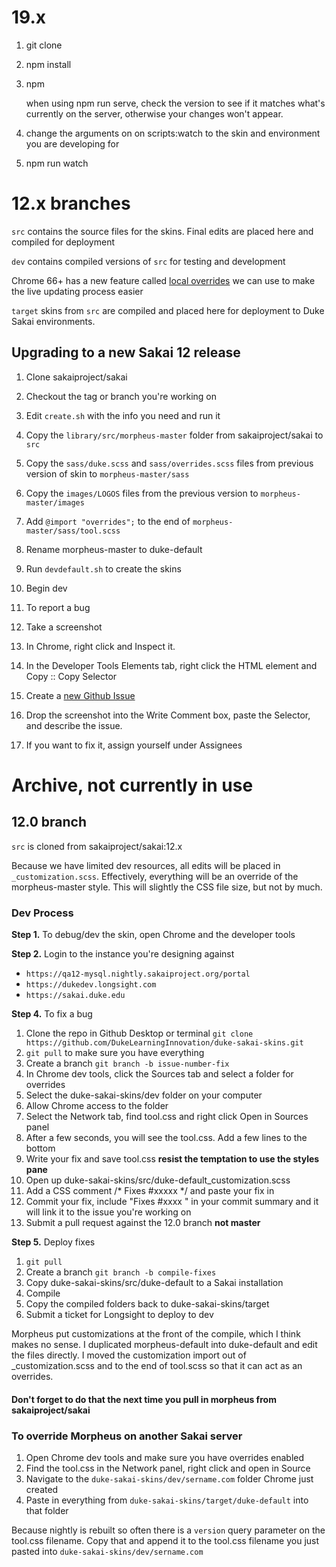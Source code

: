 # 19.x

1. git clone
1. npm install
1. npm

    when using npm run serve, check the version to see if it matches what's currently on the server, otherwise your changes won't appear.

1. change the arguments on on scripts:watch to the skin and environment you are developing for
1. npm run watch

# 12.x branches

`src` contains the source files for the skins. Final edits are placed here and compiled for deployment

`dev` contains compiled versions of `src` for testing and development

Chrome 66+ has a new feature called [local overrides](https://developers.google.com/web/updates/2018/01/devtools#overrides) we can use to make the live updating process easier

`target` skins from `src` are compiled and placed here for deployment to Duke Sakai environments.

## Upgrading to a new Sakai 12 release
1. Clone sakaiproject/sakai
1. Checkout the tag or branch you're working on
1. Edit `create.sh` with the info you need and run it

3. Copy the `library/src/morpheus-master` folder from sakaiproject/sakai to `src`
4. Copy the `sass/duke.scss` and `sass/overrides.scss` files from previous version of skin to `morpheus-master/sass`
5. Copy the `images/LOGOS` files from the previous version to `morpheus-master/images`
6. Add `@import "overrides";` to the end of `morpheus-master/sass/tool.scss`
7. Rename morpheus-master to duke-default
8. Run `devdefault.sh` to create the skins
9. Begin dev 
1. 
   To report a bug

10. Take a screenshot
11. In Chrome, right click and Inspect it.
12. In the Developer Tools Elements tab, right click the HTML element and Copy :: Copy Selector
13. Create a [new Github Issue](https://github.com/DukeLearningInnovation/duke-sakai-skins/issues/new)
14. Drop the screenshot into the Write Comment box, paste the Selector, and describe the issue.
15. If you want to fix it, assign yourself under Assignees


# Archive, not currently in use

## 12.0 branch

`src` is cloned from sakaiproject/sakai:12.x

Because we have limited dev resources, all edits will be placed in `_customization.scss`.
Effectively, everything will be an override of the morpheus-master style. This will slightly
the CSS file size, but not by much.

### Dev Process

**Step 1.** To debug/dev the skin, open Chrome and the developer tools

**Step 2.** Login to the instance you're designing against

* `https://qa12-mysql.nightly.sakaiproject.org/portal`
* `https://dukedev.longsight.com`
* `https://sakai.duke.edu`



**Step 4.** To fix a bug

1. Clone the repo in Github Desktop or terminal `git clone https://github.com/DukeLearningInnovation/duke-sakai-skins.git`
2. `git pull` to make sure you have everything
3. Create a branch `git branch -b issue-number-fix`
4. In Chrome dev tools, click the Sources tab and select a folder for overrides
5. Select the duke-sakai-skins/dev folder on your computer
6. Allow Chrome access to the folder
7. Select the Network tab, find tool.css and right click Open in Sources panel
8. After a few seconds, you will see the tool.css. Add a few lines to the bottom
9. Write your fix and save tool.css **resist the temptation to use the styles pane**
10. Open up duke-sakai-skins/src/duke-default_customization.scss
11. Add a CSS comment /* Fixes #xxxxx */ and paste your fix in
12. Commit your fix, include "Fixes #xxxx " in your commit summary and it will link it to the issue you're working on
13. Submit a pull request against the 12.0 branch **not master**

**Step 5.** Deploy fixes

1. `git pull`
2. Create a branch `git branch -b compile-fixes`
3. Copy duke-sakai-skins/src/duke-default to a Sakai installation
4. Compile
5. Copy the compiled folders back to duke-sakai-skins/target
6. Submit a ticket for Longsight to deploy to dev

Morpheus put customizations at the front of the compile, which I think makes
no sense. I duplicated morpheus-default into duke-default and edit the files
directly. I moved the customization import out of _customization.scss and to
the end of tool.scss so that it can act as an overrides.

#### Don't forget to do that the next time you pull in morpheus from sakaiproject/sakai

### To override Morpheus on another Sakai server

1. Open Chrome dev tools and make sure you have overrides enabled
2. Find the tool.css in the Network panel, right click and open in Source
3. Navigate to the `duke-sakai-skins/dev/sername.com` folder Chrome just created
4. Paste in everything from `duke-sakai-skins/target/duke-default` into that folder

Because nightly is rebuilt so often there is a `version` query parameter on the tool.css filename. Copy that and append it to the tool.css filename you just pasted into `duke-sakai-skins/dev/sername.com`